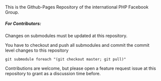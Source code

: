 This is the Github-Pages Repository of the international PHP Facebook Group.

##### For Contributors:

Changes on submodules must be updated at this repository.

You have to checkout and push all submodules and commit the commit level changes to this repository

`git submodule foreach "(git checkout master; git pull)"`

Contributions are welcome, but please open a feature request issue at this repository to grant as a discussion time before.